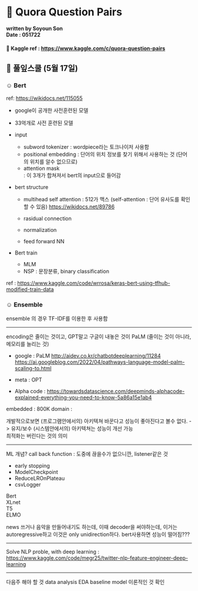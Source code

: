 # 🦖 Quora Question Pairs 

**written by Soyoun Son**         
**Date : 051722**


#### 🦆 Kaggle ref : https://www.kaggle.com/c/quora-question-pairs

## 🌱 풀잎스쿨 (5월 17일) 



### ☺︎ Bert
ref: https://wikidocs.net/115055

- google이 공개한 사전훈련된 모델 
- 33억개로 사전 훈련된 모델 
- input 
   + subword tokenizer : wordpiece라는 토크나이저 사용함 
   + positional embedding : 단어의 위치 정보를 찾기 위해서 사용하는 것 (단어의 위치를 알수 없으므로) 
   + attention mask  
  : 이 3개가 합쳐져서 bert의 input으로 들어감 
- bert structure 
   + multihead self attention : 512가 맥스
     (self-attention : 단어 유사도를 확인할 수 있음)
     https://wikidocs.net/89786
         
   + rasidual connection  
   + normalization 
   + feed forward NN 

- Bert train 
  + MLM
  + NSP : 문장분류, binary classification 

ref : https://www.kaggle.com/code/wrrosa/keras-bert-using-tfhub-modified-train-data


### ☺︎ Ensemble 
ensemble 의 경우 TF-IDF를 이용한 후 사용함 




---------------
encoding은 줄이는 것이고, GPT말고 구글이 내놓은 것이 PaLM (줄이는 것이 아니라, 메모리를 늘리는 것)
+ google : PaLM
http://aidev.co.kr/chatbotdeeplearning/11284
https://ai.googleblog.com/2022/04/pathways-language-model-palm-scaling-to.html

+ meta : OPT 

+ Alpha code : https://towardsdatascience.com/deepminds-alphacode-explained-everything-you-need-to-know-5a86a15e1ab4


embedded : 800K
domain : 


개발적으로보면 (프로그램안에서의) 아키텍쳐 바꾼다고 성능이 좋아진다고 볼수 없다. -> 유지/보수
(시스템안에서의) 아키텍쳐는 성능이 개선 가능  
최적화는 버린다는 것의 의미


-----------------
ML 개념? 
call back function : 도중에 끊을수가 없으니깐, listener같은 것  
+ early stopping
+ ModelCheckpoint
+ ReduceLROnPlateau
+ csvLogger


Bert      
XLnet      
T5     
ELMO 

news 쓰거나 음악을 만들어내기도 하는데, 이때 decoder을 써야하는데, 이거는 autoregressive하고 이것은 only unidirection하다. 
bert사용하면 성능이 떨어짐???   


------------------
Solve NLP proble, with deep learning : https://www.kaggle.com/code/megr25/twitter-nlp-feature-engineer-deep-learning

----------------


다음주 해야 할 것 
data analysis 
EDA
baseline model 
이론적인 것 확인 
